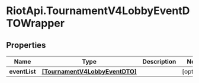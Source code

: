 # RiotApi.TournamentV4LobbyEventDTOWrapper

## Properties
Name | Type | Description | Notes
------------ | ------------- | ------------- | -------------
**eventList** | [**[TournamentV4LobbyEventDTO]**](TournamentV4LobbyEventDTO.md) |  | [optional] 


